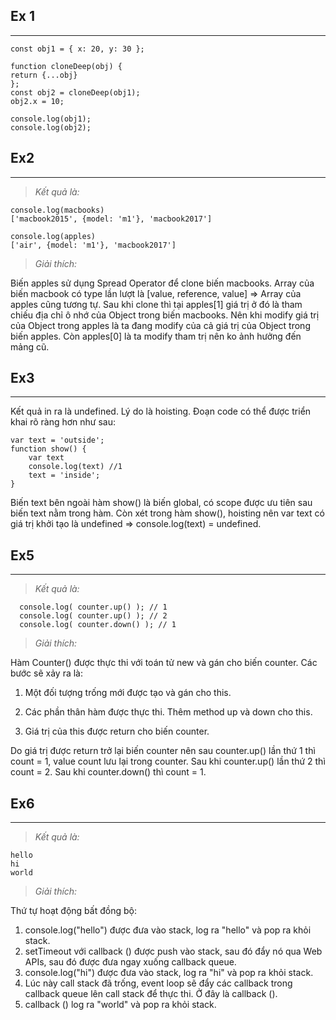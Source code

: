 ## Ex 1
---
```
const obj1 = { x: 20, y: 30 };

function cloneDeep(obj) {
return {...obj}
};
const obj2 = cloneDeep(obj1);
obj2.x = 10;

console.log(obj1);
console.log(obj2);
```
## Ex2
----------------------------------------------------------------
>*Kết quả là:*
```
console.log(macbooks)
['macbook2015', {model: 'm1'}, 'macbook2017']

console.log(apples)
['air', {model: 'm1'}, 'macbook2017']
```

>*Giải thích:*

Biến apples sử dụng Spread Operator để clone biến macbooks. Array của biến macbook có type lần lượt là [value, reference, value] => Array của apples cũng tương tự. Sau khi clone thì tại apples[1] giá trị ở đó là tham chiếu địa chỉ ô nhớ của Object trong biến macbooks. Nên khi modify giá trị của Object trong apples là ta đang modify của cả giá trị của Object trong biến apples. Còn apples[0] là ta modify  tham trị nên ko ảnh hưởng đến mảng cũ.

## Ex3
--------------
Kết quả in ra là undefined. Lý do là hoisting. Đoạn code có thể được triển khai rõ ràng hơn như sau:
```
var text = 'outside';
function show() {
    var text
    console.log(text) //1
    text = 'inside';
}
```
Biến text bên ngoài hàm show() là biến global, có scope được ưu tiên sau biến text nằm trong hàm. Còn xét trong hàm show(), hoisting nên var text có giá trị khởi tạo là undefined => console.log(text) = undefined.

## Ex5

---------
>*Kết quả là:*
```
  console.log( counter.up() ); // 1
  console.log( counter.up() ); // 2
  console.log( counter.down() ); // 1
```
>*Giải thích:*

Hàm Counter() được thực thi với toán tử new và gán cho biến counter. Các bước sẽ xảy ra là:

1. Một đối tượng trống mới được tạo và gán cho this.

2. Các phần thân hàm được thực thi. Thêm method up và down cho this.

3. Giá trị của this được return cho biến counter.

Do giá trị được return trở lại biến counter nên sau counter.up() lần thứ 1 thì count = 1, value count lưu lại trong counter. Sau khi counter.up() lần thứ 2 thì count = 2.  Sau khi counter.down() thì count = 1.

## Ex6
--------------
>*Kết quả là:*
```
hello
hi
world
```
>*Giải thích:*

Thứ tự hoạt động bất đồng bộ:
1. console.log("hello") được đưa vào stack, log ra "hello" và pop ra khỏi stack.
2. setTimeout với callback () được push vào stack, sau đó đẩy nó qua Web APIs, sau đó được đưa ngay xuống callback queue.
3. console.log("hi") được đưa vào stack, log ra "hi" và pop ra khỏi stack.
4. Lúc này call stack đã trống, event loop sẽ đẩy các callback trong callback queue lên call stack để thực thi. Ở đây là callback ().
5. callback () log ra "world" và pop ra khỏi stack.